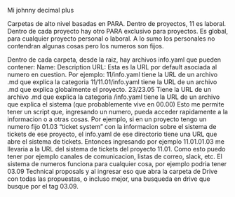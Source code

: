 Mi johnny decimal plus

Carpetas de alto nivel basadas en PARA.
Dentro de proyectos, 11 es laboral.
Dentro de cada proyecto hay otro PARA exclusivo para proyectos. Es global, para cualquier proyecto personal o laboral. A lo sumo los personales no contendran algunas cosas pero los numeros son fijos.

Dentro de cada carpeta, desde la raiz, hay archivos info.yaml que pueden contener:
Name:
Description
URL: Esta es la URL por default asociada al numero en cuestion. Por ejemplo:
11/info.yaml tiene la URL de un archivo .md que explica la categoria
11/11.01/info.yaml tiene la URL de un archivo .md que explica globalmente el proyecto.
23/23.05 Tiene la URL de un archivo .md que explica la categoria
/info.yaml tiene la URL de un archivo que explica el sistema (que probablemente vive en 00.00)
Esto me permite tener un script que, ingresando un numero, pueda acceder rapidamente a la informacion o a otras cosas. Por ejemplo, si en un proyecto tengo un numero fijo 01.03 “ticket system” con la informacion sobre el sistema de tickets de ese proyecto, el info.yaml de ese directorio tiene una URL que abre el sistema de tickets. Entonces ingresando por ejemplo 11.01.01.03 me llevaria a la URL del sistema de tickets del proyecto 11.01. Como esto puedo tener por ejemplo canales de comunicacion, listas de correo, slack, etc.
El sistema de numeros funciona para cualquier cosa, por ejemplo podria tener 03.09 Technical proposals y al ingresar eso que abra la carpeta de Drive con todas las propuestas, o incluso mejor, una busqueda en drive que busque por el tag 03.09.
